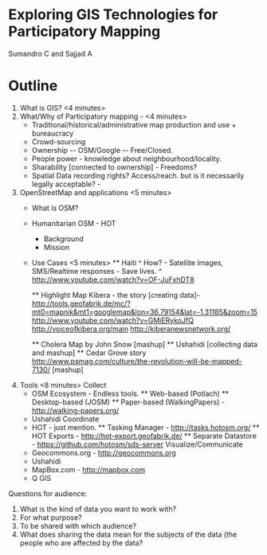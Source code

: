 
Exploring GIS Technologies for Participatory Mapping
=====================
Sumandro C and Sajjad A

Outline
============

1. What is GIS? <4 minutes>
2. What/Why of Participatory mapping -  <4 minutes>
    * Traditional/historical/administrative map production and use + bureaucracy
    * Crowd-sourcing
    * Ownership -- OSM/Google -- Free/Closed.
    * People power - knowledge about neighbourhood/locality.
    * Sharability [connected to ownership] - Freedoms?
    * Spatial Data recording rights? Access/reach. but is it necessarily legally acceptable? -
3. OpenStreetMap and applications <5 minutes>
    * What is OSM?
    * Humanitarian OSM - HOT
        * Background
        * Mission
    * Use Cases <5 minutes>
        ** Haiti 
            ^ How? - Satellite Images, SMS/Realtime responses - Save lives.
            ^ http://www.youtube.com/watch?v=OF-JuFxhDT8
            
        ** Highlight Map Kibera - the story [creating data]- 
            http://tools.geofabrik.de/mc/?mt0=mapnik&mt1=googlemap&lon=36.79154&lat=-1.31185&zoom=15
            http://www.youtube.com/watch?v=GMiERykoJfQ
            http://voiceofkibera.org/main
            http://kiberanewsnetwork.org/
            
        ** Cholera Map by John Snow [mashup]
        ** Ushahidi [collecting data and mashup]
        ** Cedar Grove story http://www.psmag.com/culture/the-revolution-will-be-mapped-7130/ [mashup]
4. Tools <8 minutes>
    Collect
    * OSM Ecosystem - Endless tools.
        **  Web-based (Potlach)
        **  Desktop-based (JOSM)
        **  Paper-based (WalkingPapers) - http://walking-papers.org/
    * Ushahidi
   Coordinate
    * HOT - just mention.
        ** Tasking Manager - http://tasks.hotosm.org/
        ** HOT Exports - http://hot-export.geofabrik.de/
        ** Separate Datastore - https://github.com/hotosm/sds-server
    Visualize/Communicate
    * Geocommons.org - http://geocommons.org
    * Ushahidi
    * MapBox.com  - http://mapbox.com
    * Q GIS
        
Questions for audience:
1. What is the kind of data you want to work with?
2. For what purpose?
3. To be shared with which audience?
4. What does sharing the data mean for the subjects of the data (the people who are affected by the data?


 
